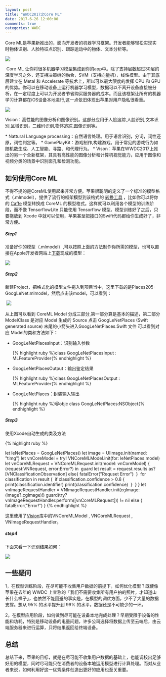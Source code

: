 ```yaml
---
layout: post
title: "WWDC2017之Core ML"
date: 2017-6-26 12:00:00
comments: true
categories: WWDC
---
```


Core ML是苹果新推出的，面向开发者的机器学习框架。开发者能够轻松实现实时物体识别、人脸特征点识别、跟踪运动中的物体、文本分析等。

![][image-1]

​ Core ML 让你将很多机器学习模型集成到你的app中。除了支持层数超过30层的深度学习之外，还支持决策树的融合，SVM（支持向量机），线性模型。由于其底层建立在 Metal 和 Accelerate 等技术上，所以可以最大限度的发挥 CPU 和 GPU 的优势。你可以在移动设备上运行机器学习模型，数据可以不离开设备直接被分析，在一定程度上可以为开发者节省购买服务器的成本。而且该框架让所有的机器学习计算都在iOS设备本地进行,这一点依旧体现出苹果对用户隐私很看重。

![][image-2]

Vision：高性能的图像分析和图像识别。这部分应用于人脸追踪,人脸识别,文本识别,区域识别，二维码识别,物体追踪,图像识别等。

* Nattural Language processing：自然语言处理。用于语言识别，分词，词性还原，词性判定等。
* GamePlayKit：游戏制作,构建游戏。用于常见的游戏行为如随机数生成、人工智能、寻路、和代理行为。
* Vison：苹果在WWDC2017上推出的另一个全新框架，其具有高性能的图像分析和计算机视觉能力，应用于图像和视频分类的场景中识别面孔和检测功能。



## 如何使用Core ML

 不得不提的是CoreML使用起来非常方便。苹果很聪明的定义了一个标准的模型格式（.mlmodel），提供了流行的框架模型到该格式的 [转换工具][link-convert] ，比如你可以将你的 [Caffe][link-caffe] 模型转换成 CoreML 的模型格式。这样就可以利用各个模型的训练阶段，而不像 TensorflowLite 只能使用 Tensorflow 模型。模型训练好了之后，只要拖放到 Xcode 中就可以使用，苹果甚至把接口的Swift代码都给你生成好了，非常方便。

##### Step1

 准备好你的模型（.mlmodel）,可以按照上面的方法制作你所需的模型，也可以直接在Apple开发者网站上[下载][link-dl]现成的模型：

![][image-3]

##### Step2

​ 新建Project，把格式化的模型文件拖入到项目当中，这里下载的是Places205-GoogLeNet.mlmodel，然后点击该model，可以看到：

​		![][image-4]

从上图可以看到 CoreML Model 分成三部分,第一部分算是基本的描述，第二部分 ModelClass 是对应 Model 生成的 Source 点击 GoogLeNetPlaces (Swift generated source) 末尾的小箭头进入GoogLeNetPlaces.Swift 文件 可以看到对应 Model的类和方法如下：

* GoogLeNetPlacesInput：识别输入参数

  {% highlight ruby %}class GoogLeNetPlacesInput : MLFeatureProvider{% endhighlight %}


* GoogLeNetPlacesOutput：输出鉴定结果

  {% highlight ruby %}class GoogLeNetPlacesOutput : MLFeatureProvider{% endhighlight %}

* GoogLeNetPlaces：封装输入输出

  {% highlight ruby %}@objc class GoogLeNetPlaces:NSObject{% endhighlight %} 

##### Step3

使用Xcode自动生成的类及方法

{% highlight ruby %}

let leNetPlaces = GoogLeNetPlaces()
let image = UIImage.init(named: "timg")
let vnCoreModel = try! VNCoreMLModel.init(for: leNetPlaces.model)
let vnCoreMLRequest = VNCoreMLRequest.init(model: vnCoreModel) { (request:VNRequest, error:Error?) in
​ guard let result = request.results as? [VNClassificationObservation] else{
​      fatalError("Requset Error")
​ }
​ for classification in result {
​     if classification.confidence > 0.8 {
​         print(classification.identifier)
​         print(classification.confidence)
​     }
​ }
}
let vnImageRequestHandler = VNImageRequestHandler.init(cgImage: (image?.cgImage)!)
guard(try? vnImageRequestHandler.perform([vnCoreMLRequest])) != nil else {
 fatalError("Error!")
}
{% endhighlight %}

这里使用了[Vision][link-vision]库中的VNCoreMLModel , VNCoreMLRequest , VNImageRequestHandler。

##### step4

下面来看一下识别结果如何：

![][image-5]

## 一些疑问

1，在模型训练阶段，在尽可能不收集用户数据的前提下，如何优化模型？既使像苹果在去年的 WWDC 上宣称的「我们不需要收集所有用户拍的照片，才知道山长什么样子」，也依然不能回避的事实是，在模型的调优方面，少不了大量的数据支撑。想从 95% 的水平提升到 99% 的水平，数据还是不可缺少的一环。

2，在模型应用阶段，如何做到尽可能在设备本地完成处理？早期受限于设备的性能和功耗，特别是移动设备的电量问题，许多公司选择将数据上传至云端后，由云端服务器来进行运算，只将结果返回给终端设备。

## 总结

总结下来，苹果的目标，就是在尽可能不收集用户数据的基础上，也能调校出足够好用的模型，同时尽可能只在消费者的设备本地运用模型进行计算处理。而对从业者来说，如何利用好这一优秀条件创造出更好的应用也至关重要。







[image-1]:http://obon901vh.bkt.clouddn.com/wwdc2017-coreml.png
[image-2]:http://obon901vh.bkt.clouddn.com/wwdc2017-frame.png
[image-3]:http://obon901vh.bkt.clouddn.com/wwdc2017-mlmodels.png
[image-4]:http://obon901vh.bkt.clouddn.com/wwdc2017-baseinfo.png
[image-5]:http://obon901vh.bkt.clouddn.com/wwdc2017-result.png
[link-convert]:https://pypi.python.org/pypi/coremltools
[link-caffe]:http://caffe.berkeleyvision.org/
[link-vision]:https://developer.apple.com/documentation/vision
[link-dl]:https://developer.apple.com/machine-learning/

